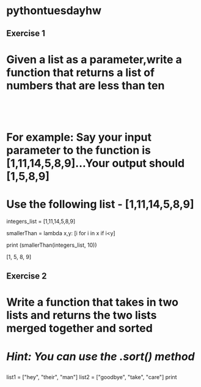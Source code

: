 # pythontuesdayhw

## Exercise 1 <br>
# <p>Given a list as a parameter,write a function that returns a list of numbers that are less than ten</b></i></p><br>
# <p> For example: Say your input parameter to the function is [1,11,14,5,8,9]...Your output should [1,5,8,9]</p>

# Use the following list - [1,11,14,5,8,9]
integers_list = [1,11,14,5,8,9]

smallerThan = lambda x,y: [i for i in x if i<y]

print (smallerThan(integers_list, 10))

[1, 5, 8, 9]



## Exercise 2 <br>
# <p>Write a function that takes in two lists and returns the two lists merged together and sorted<br>
# <b><i>Hint: You can use the .sort() method</i></b></p>

list1 = ["hey", "their", "man"]
list2 = ["goodbye", "take", "care"]
print
